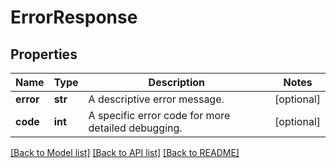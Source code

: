 # ErrorResponse

## Properties
Name | Type | Description | Notes
------------ | ------------- | ------------- | -------------
**error** | **str** | A descriptive error message. | [optional] 
**code** | **int** | A specific error code for more detailed debugging. | [optional] 

[[Back to Model list]](../README.md#documentation-for-models) [[Back to API list]](../README.md#documentation-for-api-endpoints) [[Back to README]](../README.md)

